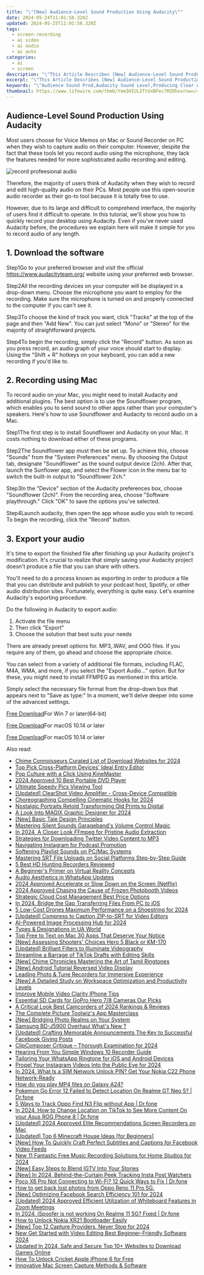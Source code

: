 ```yaml
---
title: "\"[New] Audience-Level Sound Production Using Audacity\""
date: 2024-05-24T11:01:58.320Z
updated: 2024-05-25T11:01:58.320Z
tags: 
  - screen-recording
  - ai video
  - ai audio
  - ai auto
categories: 
  - ai
  - screen
description: "\"This Article Describes [New] Audience-Level Sound Production Using Audacity\""
excerpt: "\"This Article Describes [New] Audience-Level Sound Production Using Audacity\""
keywords: "\"Audience Sound Prod,Audacity Sound Level,Producing Clear Audio,Professional Sound Edit,Audacity Sound Tools,High-Quality Audio Production,Audience Audio Design\""
thumbnail: https://www.lifewire.com/thmb/Yem3HIULZftUxBFec7M2Dhovrnw=/400x300/filters:no_upscale():max_bytes(150000):strip_icc()/googlemeet-a87010251a134a7194b0767e843d5694.jpg
---
```


## Audience-Level Sound Production Using Audacity

Most users choose for Voice Memos on Mac or Sound Recorder on PC when they wish to capture audio on their computer. However, despite the fact that these tools let you record audio using the microphone, they lack the features needed for more sophisticated audio recording and editing.

![record profeesional audio](https://images.wondershare.com/filmora/article-images/Audacity-add-audio.jpg)

Therefore, the majority of users think of Audacity when they wish to record and edit high-quality audio on their PCs. Most people use this open-source audio recorder as their go-to tool because it is totally free to use.

However, due to its large and difficult to comprehend interface, the majority of users find it difficult to operate. In this tutorial, we'll show you how to quickly record your desktop using Audacity. Even if you've never used Audacity before, the procedures we explain here will make it simple for you to record audio of any length.

## 1\. Download the software

Step1Go to your preferred browser and visit the official <https://www.audacityteam.org/> website using your preferred web browser.

Step2All the recording devices on your computer will be displayed in a drop-down menu. Choose the microphone you want to employ for the recording. Make sure the microphone is turned on and properly connected to the computer if you can't see it.

Step3To choose the kind of track you want, click "Tracks" at the top of the page and then "Add New". You can just select "Mono" or "Stereo" for the majority of straightforward projects.

Step4To begin the recording, simply click the "Record" button. As soon as you press record, an audio graph of your voice should start to display. Using the "Shift + R" hotkeys on your keyboard, you can add a new recording if you'd like to.

## 2\. Recording using Mac

To record audio on your Mac, you might need to install Audacity and additional plugins. The best option is to use the Soundflower program, which enables you to send sound to other apps rather than your computer's speakers. Here's how to use Soundflower and Audacity to record audio on a Mac.

Step1The first step is to install Soundflower and Audacity on your Mac. It costs nothing to download either of these programs.

Step2The Soundflower app must then be set up. To achieve this, choose "Sounds" from the "System Preferences" menu. By choosing the Output tab, designate "Soundflower" as the sound output device (2ch). After that, launch the Sunflower app, and select the Flower icon in the menu bar to switch the built-in output to "Soundflower 2ch."

Step3In the "Device" section of the Audacity preferences box, choose "Soundflower (2ch)". From the recording area, choose "Software playthrough." Click "OK" to save the options you've selected.

Step4Launch audacity, then open the app whose audio you wish to record. To begin the recording, click the "Record" button.

## 3\. Export your audio

It's time to export the finished file after finishing up your Audacity project's modification. It's crucial to realize that simply saving your Audacity project doesn't produce a file that you can share with others.

You'll need to do a process known as exporting in order to produce a file that you can distribute and publish to your podcast host, Spotify, or other audio distribution sites. Fortunately, everything is quite easy. Let's examine Audacity's exporting procedure.

Do the following in Audacity to export audio:

1. Activate the file menu
2. Then click "Export"
3. Choose the solution that best suits your needs

There are already preset options for. MP3,.WAV, and OGG files. If you require any of them, go ahead and choose the appropriate choice.

You can select from a variety of additional file formats, including FLAC, M4A, WMA, and more, if you select the "Export Audio..." option. But for these, you might need to install FFMPEG as mentioned in this article.

Simply select the necessary file format from the drop-down box that appears next to "Save as type:" In a moment, we'll delve deeper into some of the advanced settings.

[Free Download](https://tools.techidaily.com/wondershare/filmora/download/)For Win 7 or later(64-bit)

[Free Download](https://tools.techidaily.com/wondershare/filmora/download/)For macOS 10.14 or later

[Free Download](https://tools.techidaily.com/wondershare/filmora/download/)For macOS 10.14 or later

<ins class="adsbygoogle"
     style="display:block"
     data-ad-format="autorelaxed"
     data-ad-client="ca-pub-7571918770474297"
     data-ad-slot="1223367746"></ins>

<ins class="adsbygoogle"
     style="display:block"
     data-ad-format="autorelaxed"
     data-ad-client="ca-pub-7571918770474297"
     data-ad-slot="1223367746"></ins>



<ins class="adsbygoogle"
     style="display:block"
     data-ad-client="ca-pub-7571918770474297"
     data-ad-slot="8358498916"
     data-ad-format="auto"
     data-full-width-responsive="true"></ins>


<span class="atpl-alsoreadstyle">Also read:</span>
<div><ul>
<li><a href="https://extra-information.techidaily.com/chime-connoisseurs-curated-list-of-download-websites-for-2024/"><u>Chime Connoisseurs  Curated List of Download Websites for 2024</u></a></li>
<li><a href="https://extra-information.techidaily.com/top-pick-cross-platform-devices-ideal-entry-editor/"><u>Top Pick  Cross-Platform Devices' Ideal Entry Editor</u></a></li>
<li><a href="https://extra-information.techidaily.com/pop-culture-with-a-click-using-kinemaster/"><u>Pop Culture with a Click  Using KineMaster</u></a></li>
<li><a href="https://extra-information.techidaily.com/2024-approved-10-best-portable-dvd-player/"><u>2024 Approved  10 Best Portable DVD Player</u></a></li>
<li><a href="https://extra-information.techidaily.com/ultimate-speedy-pics-viewing-tool/"><u>Ultimate Speedy Pics Viewing Tool</u></a></li>
<li><a href="https://extra-information.techidaily.com/updated-clearshot-video-amplifier-cross-device-compatible/"><u>[Updated] ClearShot Video Amplifier - Cross-Device Compatible</u></a></li>
<li><a href="https://extra-information.techidaily.com/choreographing-compelling-cinematic-hooks-for-2024/"><u>Choreographing Compelling Cinematic Hooks for 2024</u></a></li>
<li><a href="https://extra-information.techidaily.com/nostalgic-portraits-retold-transforming-old-prints-to-digital/"><u>Nostalgic Portraits Retold  Transforming Old Prints to Digital</u></a></li>
<li><a href="https://extra-information.techidaily.com/a-look-into-magix-graphic-designer-for-2024/"><u>A Look Into MAGIX Graphic Designer for 2024</u></a></li>
<li><a href="https://extra-information.techidaily.com/new-basic-tale-design-principles/"><u>[New] Basic Tale Design Principles</u></a></li>
<li><a href="https://extra-information.techidaily.com/mastering-silent-sounds-garagebands-volume-control-magic/"><u>Mastering Silent Sounds  Garageband's Volume Control Magic</u></a></li>
<li><a href="https://extra-information.techidaily.com/in-2024-a-closer-look-ffmpeg-for-pristine-audio-extraction/"><u>In 2024, A Closer Look  FFmpeg for Pristine Audio Extraction</u></a></li>
<li><a href="https://extra-information.techidaily.com/strategies-for-downloading-twitter-video-content-to-mp3/"><u>Strategies for Downloading Twitter Video Content to MP3</u></a></li>
<li><a href="https://extra-information.techidaily.com/navigating-instagram-for-podcast-promotion/"><u>Navigating Instagram for Podcast Promotion</u></a></li>
<li><a href="https://extra-information.techidaily.com/softening-playlist-sounds-on-pcmac-systems/"><u>Softening Playlist Sounds on PC/Mac Systems</u></a></li>
<li><a href="https://extra-information.techidaily.com/mastering-srt-file-uploads-on-social-platforms-step-by-step-guide/"><u>Mastering SRT File Uploads on Social Platforms  Step-by-Step Guide</u></a></li>
<li><a href="https://extra-information.techidaily.com/5-best-hd-hunting-recorders-reviewed/"><u>5 Best HD Hunting Recorders Reviewed</u></a></li>
<li><a href="https://extra-information.techidaily.com/a-beginners-primer-on-virtual-reality-concepts/"><u>A Beginner's Primer on Virtual Reality Concepts</u></a></li>
<li><a href="https://extra-information.techidaily.com/audio-aesthetics-in-whatsapp-updates/"><u>Audio Aesthetics in WhatsApp Updates</u></a></li>
<li><a href="https://extra-information.techidaily.com/2024-approved-accelerate-or-slow-down-on-the-screen-netflix/"><u>2024 Approved  Accelerate or Slow Down on the Screen (Netflix)</u></a></li>
<li><a href="https://extra-information.techidaily.com/2024-approved-chasing-the-cause-of-frozen-photobooth-videos/"><u>2024 Approved  Chasing the Cause of Frozen Photobooth Videos</u></a></li>
<li><a href="https://extra-information.techidaily.com/strategic-cloud-cost-management-best-price-options/"><u>Strategic Cloud Cost Management  Best Price Options</u></a></li>
<li><a href="https://extra-information.techidaily.com/in-2024-bridge-the-gap-transferring-files-from-pc-to-ios/"><u>In 2024, Bridge the Gap  Transferring Files From PC to iOS</u></a></li>
<li><a href="https://extra-information.techidaily.com/5-low-cost-drones-maximum-performance-on-a-shoestring-for-2024/"><u>5 Low-Cost Drones  Maximum Performance on a Shoestring for 2024</u></a></li>
<li><a href="https://extra-information.techidaily.com/updated-compress-to-caption-zip-to-srt-for-video-editors/"><u>[Updated] Compress to Caption  ZIP-to-SRT for Video Editors</u></a></li>
<li><a href="https://extra-information.techidaily.com/ai-powered-image-processing-hub-for-2024/"><u>AI-Powered Image Processing Hub for 2024</u></a></li>
<li><a href="https://extra-information.techidaily.com/types-and-designations-in-ua-world/"><u>Types & Designations in UA World</u></a></li>
<li><a href="https://extra-information.techidaily.com/top-free-to-text-on-mac-30-apps-that-deserve-your-notice/"><u>Top Free to Text on Mac  30 Apps That Deserve Your Notice</u></a></li>
<li><a href="https://extra-information.techidaily.com/new-assessing-shooters-choices-hero-5-black-or-km-170/"><u>[New] Assessing Shooters' Choices  Hero 5 Black or KM-170</u></a></li>
<li><a href="https://extra-information.techidaily.com/updated-brilliant-filters-to-illuminate-videography/"><u>[Updated] Brilliant Filters to Illuminate Videography</u></a></li>
<li><a href="https://extra-information.techidaily.com/streamline-a-barrage-of-tiktok-drafts-with-editing-skills/"><u>Streamline a Barrage of TikTok Drafts with Editing Skills</u></a></li>
<li><a href="https://extra-information.techidaily.com/new-chime-chronicles-mastering-the-art-of-tamil-ringtones/"><u>[New] Chime Chronicles  Mastering the Art of Tamil Ringtones</u></a></li>
<li><a href="https://extra-information.techidaily.com/new-android-tutorial-reversed-video-display/"><u>[New] Android Tutorial  Reversed Video Display</u></a></li>
<li><a href="https://extra-information.techidaily.com/leading-photo-and-tune-recorders-for-immersive-experience/"><u>Leading Photo & Tune Recorders for Immersive Experience</u></a></li>
<li><a href="https://extra-information.techidaily.com/new-a-detailed-study-on-workspace-optimization-and-productivity-levels/"><u>[New] A Detailed Study on Workspace Optimization and Productivity Levels</u></a></li>
<li><a href="https://extra-information.techidaily.com/improve-mobile-video-clarity-iphone-tips/"><u>Improve Mobile Video Clarity  IPhone Tips</u></a></li>
<li><a href="https://extra-information.techidaily.com/essential-sd-cards-for-gopro-hero-78-cameras-our-picks/"><u>Essential SD Cards for GoPro Hero 7/8 Cameras  Our Picks</u></a></li>
<li><a href="https://extra-information.techidaily.com/a-critical-look-best-camcorders-of-2024-rankings-and-reviews/"><u>A Critical Look  Best Camcorders of 2024 Rankings & Reviews</u></a></li>
<li><a href="https://extra-information.techidaily.com/the-complete-picture-toolwizs-app-masterclass/"><u>The Complete Picture  Toolwiz's App Masterclass</u></a></li>
<li><a href="https://extra-information.techidaily.com/new-bridging-photo-realms-on-your-system/"><u>[New] Bridging Photo Realms on Your System</u></a></li>
<li><a href="https://extra-information.techidaily.com/samsung-bd-j5900-overhaul-whats-new/"><u>Samsung BD-J5900 Overhaul  What's New ?</u></a></li>
<li><a href="https://extra-information.techidaily.com/updated-crafting-memorable-announcements-the-key-to-successful-facebook-giving-posts/"><u>[Updated] Crafting Memorable Announcements  The Key to Successful Facebook Giving Posts</u></a></li>
<li><a href="https://extra-information.techidaily.com/clipcomposer-critique-thorough-examination-for-2024/"><u>ClipComposer Critique – Thorough Examination for 2024</u></a></li>
<li><a href="https://extra-information.techidaily.com/hearing-from-you-simple-windows-10-recorder-guide/"><u>Hearing From You  Simple Windows 10 Recorder Guide</u></a></li>
<li><a href="https://extra-information.techidaily.com/tailoring-your-whatsapp-ringtone-for-ios-and-android-devices/"><u>Tailoring Your WhatsApp Ringtone for iOS and Android Devices</u></a></li>
<li><a href="https://instagram-video-recordings.techidaily.com/propel-your-instagram-videos-into-the-public-eye-for-2024/"><u>Propel Your Instagram Videos Into the Public Eye for 2024</u></a></li>
<li><a href="https://sim-unlock.techidaily.com/in-2024-what-is-a-sim-network-unlock-pin-get-your-nokia-c22-phone-network-ready-by-drfone-android/"><u>In 2024, What Is a SIM Network Unlock PIN? Get Your Nokia C22 Phone Network-Ready</u></a></li>
<li><a href="https://phone-solutions.techidaily.com/how-do-you-play-mp4-files-on-galaxy-a24-by-aiseesoft-video-converter-play-mp4-on-android/"><u>How do you play MP4 files on Galaxy A24?</u></a></li>
<li><a href="https://pokemon-go-android.techidaily.com/pokemon-go-error-12-failed-to-detect-location-on-realme-gt-neo-5-drfone-by-drfone-virtual-android/"><u>Pokemon Go Error 12 Failed to Detect Location On Realme GT Neo 5? | Dr.fone</u></a></li>
<li><a href="https://android-location-track.techidaily.com/5-ways-to-track-oppo-find-n3-flip-without-app-drfone-by-drfone-virtual-android/"><u>5 Ways to Track Oppo Find N3 Flip without App | Dr.fone</u></a></li>
<li><a href="https://location-social.techidaily.com/in-2024-how-to-change-location-on-tiktok-to-see-more-content-on-your-asus-rog-phone-8-drfone-by-drfone-virtual-android/"><u>In 2024, How to Change Location on TikTok to See More Content On your Asus ROG Phone 8 | Dr.fone</u></a></li>
<li><a href="https://digital-screen-recording.techidaily.com/updated-2024-approved-elite-recommendations-screen-recorders-on-mac/"><u>[Updated] 2024 Approved  Elite Recommendations  Screen Recorders on Mac</u></a></li>
<li><a href="https://visual-screen-recording.techidaily.com/1715838825457-updated-top-6-minecraft-house-ideas-for-beginners/"><u>[Updated] Top 6 Minecraft House Ideas [for Beginners]</u></a></li>
<li><a href="https://facebook-video-recording.techidaily.com/new-how-to-quickly-craft-perfect-subtitles-and-captions-for-facebook-video-feeds/"><u>[New] How To Quickly Craft Perfect Subtitles and Captions for Facebook Video Feeds</u></a></li>
<li><a href="https://ai-video-tools.techidaily.com/new-11-fantastic-free-music-recording-solutions-for-home-studios-for-2024/"><u>New 11 Fantastic Free Music Recording Solutions for Home Studios for 2024</u></a></li>
<li><a href="https://instagram-clips.techidaily.com/new-easy-steps-to-blend-igtv-into-your-stories/"><u>[New] Easy Steps to Blend IGTV Into Your Stories</u></a></li>
<li><a href="https://instagram-clips.techidaily.com/new-in-2024-behind-the-curtain-peek-tracking-insta-post-watchers/"><u>[New] In 2024, Behind-the-Curtain Peek  Tracking Insta Post Watchers</u></a></li>
<li><a href="https://fix-guide.techidaily.com/poco-x6-pro-not-connecting-to-wi-fi-12-quick-ways-to-fix-drfone-by-drfone-fix-android-problems-fix-android-problems/"><u>Poco X6 Pro Not Connecting to Wi-Fi? 12 Quick Ways to Fix | Dr.fone</u></a></li>
<li><a href="https://blog-min.techidaily.com/how-to-get-back-lost-photos-from-oppo-reno-11-pro-5g-by-fonelab-android-recover-photos/"><u>How to get back lost photos from Oppo Reno 11 Pro 5G.</u></a></li>
<li><a href="https://facebook-videos.techidaily.com/new-optimizing-facebook-search-efficiency-101-for-2024/"><u>[New] Optimizing Facebook Search Efficiency 101 for 2024</u></a></li>
<li><a href="https://screen-activity-recording.techidaily.com/updated-2024-approved-efficient-utilization-of-whiteboard-features-in-zoom-meetings/"><u>[Updated] 2024 Approved  Efficient Utilization of Whiteboard Features in Zoom Meetings</u></a></li>
<li><a href="https://phone-solutions.techidaily.com/in-2024-ispoofer-is-not-working-on-realme-11-5g-fixed-drfone-by-drfone-virtual-android/"><u>In 2024, iSpoofer is not working On Realme 11 5G? Fixed | Dr.fone</u></a></li>
<li><a href="https://easy-unlock-android.techidaily.com/how-to-unlock-nokia-xr21-bootloader-easily-by-drfone-android/"><u>How to Unlock Nokia XR21 Bootloader Easily</u></a></li>
<li><a href="https://screen-activity-recording.techidaily.com/new-top-12-capture-providers-never-stop-for-2024/"><u>[New] Top 12 Capture Providers, Never Stop for 2024</u></a></li>
<li><a href="https://ai-driven-video-production.techidaily.com/new-get-started-with-video-editing-best-beginner-friendly-software-2024/"><u>New Get Started with Video Editing Best Beginner-Friendly Software 2024</u></a></li>
<li><a href="https://video-content-creator.techidaily.com/updated-in-2024-safe-and-secure-top-10plus-websites-to-download-games-online/"><u>Updated In 2024, Safe and Secure Top 10+ Websites to Download Games Online</u></a></li>
<li><a href="https://sim-unlock.techidaily.com/how-to-unlock-cricket-apple-iphone-6-for-free-by-drfone-ios/"><u>How To Unlock Cricket Apple iPhone 6 for Free</u></a></li>
<li><a href="https://visual-screen-recording.techidaily.com/innovative-mac-screen-capture-methods-and-software/"><u>Innovative Mac Screen Capture Methods & Software</u></a></li>
</ul></div>

